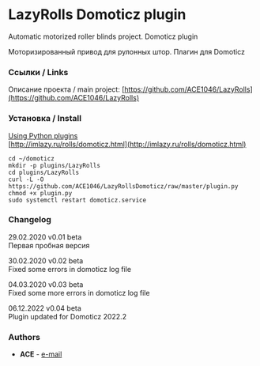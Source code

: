 ﻿# LazyRolls Domoticz plugin

Automatic motorized roller blinds project. Domoticz plugin

Моторизированный привод для рулонных штор. Плагин для Domoticz

### Ссылки / Links
Описание проекта / main project: [https://github.com/ACE1046/LazyRolls](https://github.com/ACE1046/LazyRolls)

### Установка / Install
[Using Python plugins](https://www.domoticz.com/wiki/Using_Python_plugins) \
[http://imlazy.ru/rolls/domoticz.html](http://imlazy.ru/rolls/domoticz.html)
```
cd ~/domoticz
mkdir -p plugins/LazyRolls
cd plugins/LazyRolls
curl -L -O https://github.com/ACE1046/LazyRollsDomoticz/raw/master/plugin.py
chmod +x plugin.py
sudo systemctl restart domoticz.service
```

### Changelog

29.02.2020 v0.01 beta\
Первая пробная версия

30.02.2020 v0.02 beta\
Fixed some errors in domoticz log file

04.03.2020 v0.03 beta\
Fixed some more errors in domoticz log file

06.12.2022 v0.04 beta\
Plugin updated for Domoticz 2022.2

### Authors

* **ACE** - [e-mail](mailto:a_c_e@mail.ru)
